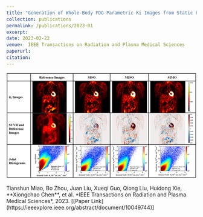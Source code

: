 ```yaml
---
title: "Generation of Whole-Body FDG Parametric Ki Images from Static PET Images Using Deep Learning"
collection: publications
permalink: /publications/2023-01
excerpt: 
date: 2023-02-22
venue:  IEEE Transactions on Radiation and Plasma Medical Sciences
paperurl:  
citation: 
---
```

<p align="center">
  <img width="750" src="../figures/2023-TRPMS-Miao.png">
</p>
Tianshun Miao, Bo Zhou, Juan Liu, Xueqi Guo, Qiong Liu, Huidong Xie, **Xiongchao Chen**, et al. *IEEE Transactions on Radiation and Plasma Medical Sciences*, 2023. 
[[Paper Link](https://ieeexplore.ieee.org/abstract/document/10049744)]
